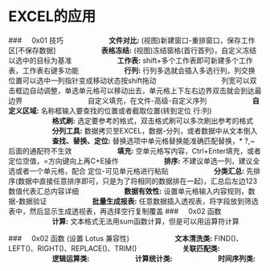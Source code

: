 # EXCEL的应用
###&nbsp;&nbsp;&nbsp;&nbsp;&nbsp;0x01 技巧
&nbsp;&nbsp;&nbsp;&nbsp;&nbsp;&nbsp;&nbsp;&nbsp;&nbsp;&nbsp;&nbsp;&nbsp;&nbsp;&nbsp;&nbsp;&nbsp;&nbsp;&nbsp;&nbsp;&nbsp;&nbsp;&nbsp;**文件对比:** (视图)新建窗口-重排窗口，保存工作区[不保存数据]
&nbsp;&nbsp;&nbsp;&nbsp;&nbsp;&nbsp;&nbsp;&nbsp;&nbsp;&nbsp;&nbsp;&nbsp;&nbsp;&nbsp;&nbsp;&nbsp;&nbsp;&nbsp;&nbsp;&nbsp;&nbsp;&nbsp;**表格冻结:** (视图)冻结窗格(首行首列)，自定义冻结以选中的目标为基准
&nbsp;&nbsp;&nbsp;&nbsp;&nbsp;&nbsp;&nbsp;&nbsp;&nbsp;&nbsp;&nbsp;&nbsp;&nbsp;&nbsp;&nbsp;&nbsp;&nbsp;&nbsp;&nbsp;&nbsp;&nbsp;&nbsp;**工作表:** shift+多个工作表即可新建多个工作表，工作表右键多功能
&nbsp;&nbsp;&nbsp;&nbsp;&nbsp;&nbsp;&nbsp;&nbsp;&nbsp;&nbsp;&nbsp;&nbsp;&nbsp;&nbsp;&nbsp;&nbsp;&nbsp;&nbsp;&nbsp;&nbsp;&nbsp;&nbsp;**行列:** 行列多选就会插入多选行列，列交换位置可以选中一列指针变成移动状态按shift拖动
&nbsp;&nbsp;&nbsp;&nbsp;&nbsp;&nbsp;&nbsp;&nbsp;&nbsp;&nbsp;&nbsp;&nbsp;&nbsp;&nbsp;&nbsp;&nbsp;&nbsp;&nbsp;&nbsp;&nbsp;&nbsp;&nbsp;&nbsp;&nbsp;&nbsp;&nbsp;&nbsp;&nbsp;&nbsp;&nbsp;&nbsp;&nbsp;列宽可以双击框边自动调整，单选单元格可以移动出去，单元格上下左右边界双击就会到达最边界
&nbsp;&nbsp;&nbsp;&nbsp;&nbsp;&nbsp;&nbsp;&nbsp;&nbsp;&nbsp;&nbsp;&nbsp;&nbsp;&nbsp;&nbsp;&nbsp;&nbsp;&nbsp;&nbsp;&nbsp;&nbsp;&nbsp;&nbsp;&nbsp;&nbsp;&nbsp;&nbsp;&nbsp;&nbsp;&nbsp;&nbsp;&nbsp;自定义填充，在文件-高级-自定义序列
&nbsp;&nbsp;&nbsp;&nbsp;&nbsp;&nbsp;&nbsp;&nbsp;&nbsp;&nbsp;&nbsp;&nbsp;&nbsp;&nbsp;&nbsp;&nbsp;&nbsp;&nbsp;&nbsp;&nbsp;&nbsp;&nbsp;**自定义区域:** 名称框输入要查找的位置或者截取位置(转到定位 行:列)
&nbsp;&nbsp;&nbsp;&nbsp;&nbsp;&nbsp;&nbsp;&nbsp;&nbsp;&nbsp;&nbsp;&nbsp;&nbsp;&nbsp;&nbsp;&nbsp;&nbsp;&nbsp;&nbsp;&nbsp;&nbsp;&nbsp;**格式刷:** 选定要参考的格式，双击格式刷可以多次刷出参考的格式
&nbsp;&nbsp;&nbsp;&nbsp;&nbsp;&nbsp;&nbsp;&nbsp;&nbsp;&nbsp;&nbsp;&nbsp;&nbsp;&nbsp;&nbsp;&nbsp;&nbsp;&nbsp;&nbsp;&nbsp;&nbsp;&nbsp;**分列工具:** 数据拷贝至EXCEL，数据-分列，或者数据中从文本倒入
&nbsp;&nbsp;&nbsp;&nbsp;&nbsp;&nbsp;&nbsp;&nbsp;&nbsp;&nbsp;&nbsp;&nbsp;&nbsp;&nbsp;&nbsp;&nbsp;&nbsp;&nbsp;&nbsp;&nbsp;&nbsp;&nbsp;**查找、替换、定位:** 替换选项中单元格替换能准确匹配替换，* ?,~后面的通配符不生效
&nbsp;&nbsp;&nbsp;&nbsp;&nbsp;&nbsp;&nbsp;&nbsp;&nbsp;&nbsp;&nbsp;&nbsp;&nbsp;&nbsp;&nbsp;&nbsp;&nbsp;&nbsp;&nbsp;&nbsp;&nbsp;&nbsp;**填充:** 空单元格写内容，Ctrl+Enter填充，或者定位空值，=方向键向上再C+E操作
&nbsp;&nbsp;&nbsp;&nbsp;&nbsp;&nbsp;&nbsp;&nbsp;&nbsp;&nbsp;&nbsp;&nbsp;&nbsp;&nbsp;&nbsp;&nbsp;&nbsp;&nbsp;&nbsp;&nbsp;&nbsp;&nbsp;**排序:** 不建议单选一列，建议全选或者一个单元格，配合 定位-可见单元格进行粘贴
&nbsp;&nbsp;&nbsp;&nbsp;&nbsp;&nbsp;&nbsp;&nbsp;&nbsp;&nbsp;&nbsp;&nbsp;&nbsp;&nbsp;&nbsp;&nbsp;&nbsp;&nbsp;&nbsp;&nbsp;&nbsp;&nbsp;**分类汇总:** 先排序(数据中直接任意排序即可，只是为了将相同的数据排在一起)，汇总后左边123数值代表汇总内容详细
&nbsp;&nbsp;&nbsp;&nbsp;&nbsp;&nbsp;&nbsp;&nbsp;&nbsp;&nbsp;&nbsp;&nbsp;&nbsp;&nbsp;&nbsp;&nbsp;&nbsp;&nbsp;&nbsp;&nbsp;&nbsp;&nbsp;**数据有效性:** 设置单元格输入内容规则，数据-数据验证
&nbsp;&nbsp;&nbsp;&nbsp;&nbsp;&nbsp;&nbsp;&nbsp;&nbsp;&nbsp;&nbsp;&nbsp;&nbsp;&nbsp;&nbsp;&nbsp;&nbsp;&nbsp;&nbsp;&nbsp;&nbsp;&nbsp;**批量生成报表:** 任意数据插入透视表，将字段放到筛选表中，然后显示生成透视表，再选择空行复制覆盖
###&nbsp;&nbsp;&nbsp;&nbsp;&nbsp;0x02 函数
&nbsp;&nbsp;&nbsp;&nbsp;&nbsp;&nbsp;&nbsp;&nbsp;&nbsp;&nbsp;&nbsp;&nbsp;&nbsp;&nbsp;&nbsp;&nbsp;&nbsp;&nbsp;&nbsp;&nbsp;&nbsp;&nbsp;**计算:** 文本格式无法用sum函数计算，但是可以用运算符计算

































































































###&nbsp;&nbsp;&nbsp;&nbsp;&nbsp;0x02 函数 (设置 Lotus 兼容性)
&nbsp;&nbsp;&nbsp;&nbsp;&nbsp;&nbsp;&nbsp;&nbsp;&nbsp;&nbsp;&nbsp;&nbsp;&nbsp;&nbsp;&nbsp;&nbsp;&nbsp;&nbsp;&nbsp;&nbsp;&nbsp;&nbsp;**文本清洗类:** FIND()、LEFT()、RIGHT()、REPLACE()、TRIM()
&nbsp;&nbsp;&nbsp;&nbsp;&nbsp;&nbsp;&nbsp;&nbsp;&nbsp;&nbsp;&nbsp;&nbsp;&nbsp;&nbsp;&nbsp;&nbsp;&nbsp;&nbsp;&nbsp;&nbsp;&nbsp;&nbsp;**关联匹配类:** 
&nbsp;&nbsp;&nbsp;&nbsp;&nbsp;&nbsp;&nbsp;&nbsp;&nbsp;&nbsp;&nbsp;&nbsp;&nbsp;&nbsp;&nbsp;&nbsp;&nbsp;&nbsp;&nbsp;&nbsp;&nbsp;&nbsp;**逻辑运算类:**
&nbsp;&nbsp;&nbsp;&nbsp;&nbsp;&nbsp;&nbsp;&nbsp;&nbsp;&nbsp;&nbsp;&nbsp;&nbsp;&nbsp;&nbsp;&nbsp;&nbsp;&nbsp;&nbsp;&nbsp;&nbsp;&nbsp;**计算统计类:**
&nbsp;&nbsp;&nbsp;&nbsp;&nbsp;&nbsp;&nbsp;&nbsp;&nbsp;&nbsp;&nbsp;&nbsp;&nbsp;&nbsp;&nbsp;&nbsp;&nbsp;&nbsp;&nbsp;&nbsp;&nbsp;&nbsp;**时间序列类:** 



 



